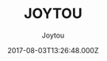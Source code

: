 ---
title: JOYTOU
github: https://github.com/joytou/joytou.github.io
demo: https://joytou.github.io/
author: Joytou
ssg:
  - Jekyll
cms:
  - No Cms
date: 2017-08-03T13:26:48.000Z
github_branch: master
description: JOYTOU is a BootStrap blog template developed by Joytou Wu.
stale: true
---
